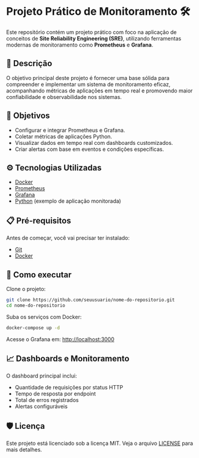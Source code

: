 # Projeto Prático de Monitoramento 🛠️

Este repositório contém um projeto prático com foco na aplicação de conceitos de **Site Reliability Engineering (SRE)**, utilizando ferramentas modernas de monitoramento como **Prometheus** e **Grafana**.

## 📌 Descrição

O objetivo principal deste projeto é fornecer uma base sólida para compreender e implementar um sistema de monitoramento eficaz, acompanhando métricas de aplicações em tempo real e promovendo maior confiabilidade e observabilidade nos sistemas.

## 🎯 Objetivos

- Configurar e integrar Prometheus e Grafana.
- Coletar métricas de aplicações Python.
- Visualizar dados em tempo real com dashboards customizados.
- Criar alertas com base em eventos e condições específicas.

## ⚙️ Tecnologias Utilizadas

- [Docker](https://www.docker.com/)
- [Prometheus](https://prometheus.io/)
- [Grafana](https://grafana.com/)
- [Python](https://www.python.org/) (exemplo de aplicação monitorada)

## 📋 Pré-requisitos

Antes de começar, você vai precisar ter instalado:

- [Git](https://git-scm.com/)
- [Docker](https://www.docker.com/)

## 🚀 Como executar

Clone o projeto:

```bash
git clone https://github.com/seuusuario/nome-do-repositorio.git
cd nome-do-repositorio
```

Suba os serviços com Docker:

```bash
docker-compose up -d
```

Acesse o Grafana em: [http://localhost:3000](http://localhost:3000)

## 📈 Dashboards e Monitoramento

O dashboard principal inclui:

- Quantidade de requisições por status HTTP
- Tempo de resposta por endpoint
- Total de erros registrados
- Alertas configuráveis

## 🛡️ Licença

Este projeto está licenciado sob a licença MIT. Veja o arquivo [LICENSE](LICENSE) para mais detalhes.

